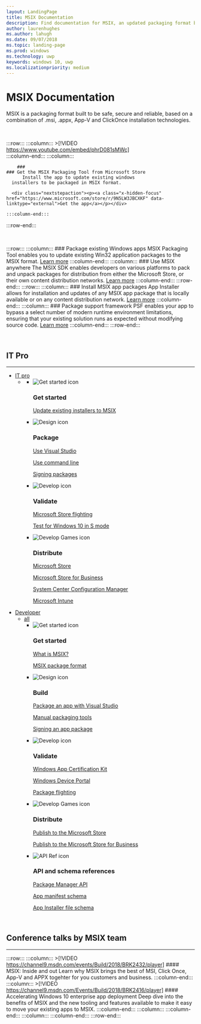 ```yaml
---
layout: LandingPage
title: MSIX Documentation
description: Find documentation for MSIX, an updated packaging format built to be safe, secure and reliable that is a combination of .msi, .appx, App-V and ClickOnce installation technologies. 
author: laurenhughes
ms.author: lahugh
ms.date: 09/07/2018
ms.topic: landing-page
ms.prod: windows
ms.technology: uwp
keywords: windows 10, uwp
ms.localizationpriority: medium
---
```

# MSIX Documentation
MSIX is a packaging format built to be safe, secure and reliable, based on a combination of .msi, .appx, App-V and ClickOnce installation technologies. 

<br>


 :::row:::
    :::column:::
        >[!VIDEO https://www.youtube.com/embed/phrD081sMWc]      
    :::column-end:::
:::column:::

        ###     
	### Get the MSIX Packaging Tool from Microsoft Store
          Install the app to update existing windows 
	  installers to be packaged in MSIX format.

      <div class="nextstepaction"><p><a class="x-hidden-focus" href="https://www.microsoft.com/store/r/9N5LW3JBCXKF" data-linktype="external">Get the app</a></p></div>
      
    :::column-end:::
:::row-end:::

<br>

:::row:::
    :::column:::
        ### Package existing Windows apps
        MSIX Packaging Tool enables you to update existing Win32 application packages to the MSIX format. [Learn more](mpt-overview.md)
    :::column-end:::
    :::column:::
        ### Use MSIX anywhere
	The MSIX SDK enables developers on various platforms to pack and unpack packages for distribution from either the Microsoft Store, or their own content distribution networks. [Learn more](msix-sdk-overview.md)
    :::column-end:::
:::row-end:::
:::row:::
        :::column:::
        ### Install MSIX app packages
        App Installer allows for installation and updates of any MSIX app package that is locally available or on any content distribution network. [Learn more](/windows/uwp/packaging/appinstaller-root?context=/windows/msix/render)
    :::column-end:::
    :::column:::
	### Package support framework
	PSF enables your app to bypass a select number of modern runtime environment limitations, ensuring that your existing solution runs as expected without modifying source code. [Learn more](package-support-framework-overview.md)
    :::column-end:::
:::row-end:::

<br>
<a name="get-started"></a>
<h2>IT Pro</h2>
<hr />

<ul class="pivots">
    <li>
        <a data-default="true" href="#it-pro">IT pro</a>
        <ul id="it-pro">
            <li>
                <a href="#it-pro1"></a>
                <ul id="it-pro1" class="panelContent cardsF">
                    <li>
                        <div class="cardSize">
                            <div class="cardPadding">
                                <div class="card">
                                    <div class="cardImageOuter">
                                        <div class="cardImage">
                                            <img alt="Get started icon" src="/media/common/i_get-started.svg?branch=master" data-linktype="absolute-path">
                                        </div>
                                    </div>
                                    <div class="cardText">
                                        <h3>Get started</h3>                                
                                        <p>
                                            <a href="/en-us/windows/msix/mpt/create-app-package-msi-vm" data-linktype="absolute-path">Update existing installers to MSIX</a>
                                        </p>
                                    </div>
                                </div>
                            </div>
                        </div>
                    </li>
                    <li class="x-hidden-focus">
                        <div class="cardSize">
                            <div class="cardPadding">
                                <div class="card">
                                    <div class="cardImageOuter">
                                        <div class="cardImage">
                                            <img alt="Design icon" src="/media/common/i_management.svg?branch=master" data-linktype="absolute-path">
                                        </div>
                                    </div>
                                    <div class="cardText">
                                        <h3>Package</h3>
                                        <p>
                                            <a href="/cpp/windows/desktop-applications-visual-cpp?context=/windows/msix/render" data-linktype="absolute-path">Use Visual Studio</a>
                                        </p>
                                        <p>
                                            <a href="/MPT/package-conversion-cli" data-linktype="absolute-path">Use command line</a>
                                        </p>
                                        <p>
                                            <a href="/en-us/windows/uwp/packaging/sign-app-package-using-signtool?context=/windows/msix/render" data-linktype="absolute-path">Signing packages</a>
                                        </p>
                                    </div>
                                </div>
                            </div>
                        </div>
                    </li>
                    <li>
                        <div class="cardSize">
                            <div class="cardPadding">
                                <div class="card">
                                    <div class="cardImageOuter">
                                        <div class="cardImage">
                                            <img alt="Develop icon" src="/media/common/i_code-edit.svg?branch=master" data-linktype="absolute-path">
                                        </div>
                                    </div>
                                    <div class="cardText">
                                        <h3>Validate</h3>
                                        <p>
                                            <a href="/en-us/windows/uwp/publish/package-flights?context=/windows/msix/render" data-linktype="absolute-path">Microsoft Store flighting</a>
                                        </p>
                                        <p>
                                            <a href="/en-us/windows/uwp/porting/desktop-to-uwp-test-windows-s?context=/windows/msix/render" data-linktype="absolute-path">Test for Windows 10 in S mode</a>
                                        </p>
                                    </div>
                                </div>
                            </div>
                        </div>
                    </li>
                    <li>
                        <div class="cardSize">
                            <div class="cardPadding">
                                <div class="card">
                                    <div class="cardImageOuter">
                                        <div class="cardImage">
                                            <img alt="Develop Games icon" src="/media/common/i_build.svg?branch=master" data-linktype="absolute-path">
                                        </div>
                                    </div>
                                    <div class="cardText">
                                        <h3>Distribute</h3>
                                        <p>
                                            <a href="/en-us/windows/uwp/publish/app-submissions?context=/windows/msix/render" data-linktype="absolute-path">Microsoft Store</a>
                                        </p>
                                        <p>
                                            <a href="/en-us/windows/uwp/publish/distribute-lob-apps-to-enterprises?context=/windows/msix/render" data-linktype="absolute-path">Microsoft Store for Business</a>
                                        </p>
                                        <p>
                                            <a href="/en-us/sccm/apps/understand/introduction-to-application-management?context=/windows/msix/render" data-linktype="absolute-path">System Center Configuration Manager</a>
                                        </p>
                                        <p>
                                            <a href="/en-us/intune/introduction-intune?context=/windows/msix/render" data-linktype="absolute-path">Microsoft Intune</a>
                                        </p>
                                    </div>
                                </div>
                            </div>
                        </div>
                    </li>
                </ul>
            </li>
        </ul>
    </li>    
    <li>
    <a href="#developer">Developer</a>
        <ul id="developer">
            <li>
            <a href="#developer-all">all</a>
                <ul id="developer-all" class="panelContent cardsF">
                    <li>
                        <div class="cardSize">
                            <div class="cardPadding">
                                <div class="card">
                                    <div class="cardImageOuter">
                                        <div class="cardImage">
                                            <img alt="Get started icon" src="/media/common/i_get-started.svg?branch=master" data-linktype="absolute-path">
                                        </div>
                                    </div>
                                    <div class="cardText">
                                        <h3>Get started</h3>
                                        <p>
                                            <a href="">What is MSIX?</a>
                                        </p>
                                        <p>
                                            <a href="">MSIX package format</a>
                                        </p>
                                    </div>
                                </div>
                            </div>
                        </div>
                    </li>
                    <li>
                        <div class="cardSize">
                            <div class="cardPadding">
                                <div class="card">
                                    <div class="cardImageOuter">
                                        <div class="cardImage">
                                            <img alt="Design icon" src="/media/common/i_management.svg?branch=master" data-linktype="absolute-path">
                                        </div>
                                    </div>
                                    <div class="cardText">
                                        <h3>Build</h3>
                                        <p>
                                            <a href="/en-us/windows/uwp/packaging/packaging-uwp-apps?context=/windows/msix/render" data-linktype="absolute-path">Package an app with Visual Studio</a>
                                        </p>
                                        <p>
                                            <a href="/en-us/windows/uwp/packaging/manual-packaging-root?context=/windows/msix/render" data-linktype="absolute-path">Manual packaging tools</a>
                                        </p>
                                        <p>
                                            <a href="/en-us/windows/uwp/packaging/sign-app-package-using-signtool?context=/windows/msix/render" data-linktype="absolute-path">Signing an app package</a>
                                        </p>
                                    </div>
                                </div>
                            </div>
                        </div>
                    </li>
                    <li>
                        <div class="cardSize">
                            <div class="cardPadding">
                                <div class="card">
                                    <div class="cardImageOuter">
                                        <div class="cardImage">
                                            <img alt="Develop icon" src="/media/common/i_code-edit.svg?branch=master" data-linktype="absolute-path">
                                        </div>
                                    </div>
                                    <div class="cardText">
                                        <h3>Validate</h3>
                                        <p>
                                            <a href="/en-us/windows/uwp/debug-test-perf/windows-app-certification-kit?context=/windows/msix/render" data-linktype="absolute-path">Windows App Certification Kit</a>
                                        </p>
                                        <p>
                                            <a href="/en-us/windows/uwp/debug-test-perf/device-portal?context=/windows/msix/render" data-linktype="absolute-path">Windows Device Portal</a>
                                        </p>
                                        <p>
                                            <a href="/en-us/windows/uwp/publish/package-flights?context=/windows/msix/render" data-linktype="absolute-path">Package flighting</a>
                                        </p>
                                    </div>
                                </div>
                            </div>
                        </div>
                    </li>
                    <li>
                        <div class="cardSize">
                            <div class="cardPadding">
                                <div class="card">
                                    <div class="cardImageOuter">
                                        <div class="cardImage">
                                            <img alt="Develop Games icon" src="/media/common/i_build.svg?branch=master" data-linktype="absolute-path">
                                        </div>
                                    </div>
                                    <div class="cardText">
                                        <h3>Distribute</h3>
                                        <p>
                                            <a href="/en-us/windows/uwp/publish/?context=/windows/msix/render" data-linktype="absolute-path">Publish to the Microsoft Store</a>
                                        </p>
                                        <p>
                                            <a href="/en-us/windows/uwp/publish/distribute-lob-apps-to-enterprises?context=/windows/msix/render" data-linktype="absolute-path">Publish to the Microsoft Store for Business</a>
                                        </p>
                                    </div>
                                </div>
                            </div>
                        </div>
                    </li>
                    <li>
                        <div class="cardSize">
                            <div class="cardPadding">
                                <div class="card">
                                    <div class="cardImageOuter">
                                        <div class="cardImage">
                                            <img alt="API Ref icon" src="/media/common/i_api-reference.svg?branch=master" data-linktype="absolute-path">
                                        </div>
                                    </div>
                                    <div class="cardText">
                                        <h3>API and schema references</h3>
                                        <p>
                                            <a href="/uwp/api/windows.management.deployment?context=/windows/msix/render" data-linktype="absolute-path">Package Manager API</a>
                                        </p>
                                        <p>
                                            <a href="/uwp/schemas/appxpackage/appx-package-manifest?context=/windows/msix/render" data-linktype="absolute-path">App manifest schema</a>
                                        </p>
                                        <p>
                                            <a href="/uwp/schemas/appinstallerschema/schema-root?context=/windows/msix/render" data-linktype="absolute-path">App Installer file schema</a>
                                        </p>
                                    </div>
                                </div>
                            </div>
                        </div>
                    </li>
                </ul>
            </li>
        </ul>
    </li>      
</ul>

<br>

## Conference talks by MSIX team
***

:::row:::
    :::column:::
	>[!VIDEO https://channel9.msdn.com/events/Build/2018/BRK2432/player]
        #### MSIX: Inside and out
        Learn why MSIX brings the best of MSI, Click Once, App-V and APPX togehter for you customers and business. 
    :::column-end:::
    :::column:::
	  >[!VIDEO https://channel9.msdn.com/Events/Build/2018/BRK2416/player] 
        #### Accelerating Windows 10 enterprise app deployment
		 Deep dive into the benefits of MSIX and the new tooling and features available to make it easy to move your existing apps to MSIX. 
    :::column-end:::
    :::column:::
    :::column-end:::
    :::column:::
    :::column-end:::
:::row-end:::


